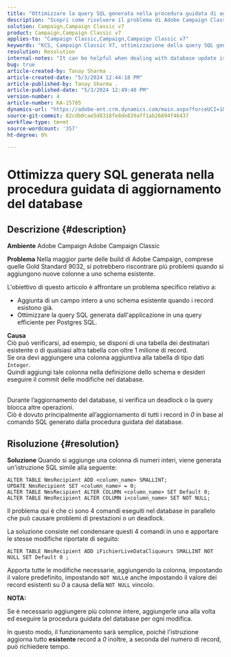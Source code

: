 ```yaml
---
title: "Ottimizzare la query SQL generata nella procedura guidata di aggiornamento del database"
description: "Scopri come risolvere il problema di Adobe Campaign Classic, se è necessario aggiungere nuove colonne a uno schema esistente."
solution: Campaign,Campaign Classic v7
product: Campaign,Campaign Classic v7
applies-to: "Campaign Classic,Campaign,Campaign Classic v7"
keywords: "KCS, Campaign Classic V7, ottimizzazione della query SQL generata, procedura guidata di aggiornamento del database"
resolution: Resolution
internal-notes: "It can be helpful when dealing with database update issues with big tables"
bug: true
article-created-by: Tanay Sharma .
article-created-date: "5/3/2024 12:44:18 PM"
article-published-by: Tanay Sharma .
article-published-date: "5/3/2024 12:49:40 PM"
version-number: 4
article-number: KA-15785
dynamics-url: "https://adobe-ent.crm.dynamics.com/main.aspx?forceUCI=1&pagetype=entityrecord&etn=knowledgearticle&id=d6a7c3d4-4a09-ef11-9f8a-6045bd026dc7"
source-git-commit: 82cdb0cae5d8318fe8de839aff1ab26694f46437
workflow-type: tm+mt
source-wordcount: '357'
ht-degree: 0%

---
```


# Ottimizza query SQL generata nella procedura guidata di aggiornamento del database

## Descrizione {#description}


<b>Ambiente</b>
Adobe Campaign Adobe Campaign Classic

<b>Problema</b>
Nella maggior parte delle build di Adobe Campaign, comprese quelle Gold Standard 9032, si potrebbero riscontrare più problemi quando si aggiungono nuove colonne a uno schema esistente.

L&#39;obiettivo di questo articolo è affrontare un problema specifico relativo a:

- Aggiunta di un campo intero a uno schema esistente quando i record esistono già.
- Ottimizzare la query SQL generata dall&#39;applicazione in una query efficiente per Postgres SQL.


<b>Causa</b>
<br>Ciò può verificarsi, ad esempio, se disponi di una tabella dei destinatari esistente o di qualsiasi altra tabella con oltre 1 milione di record.
<br>Se ora devi aggiungere una colonna aggiuntiva alla tabella di tipo dati `Integer`.
<br>Quindi aggiungi tale colonna nella definizione dello schema e desideri eseguire il commit delle modifiche nel database.

<br>Durante l’aggiornamento del database, si verifica un deadlock o la query blocca altre operazioni.
<br>Ciò è dovuto principalmente all’aggiornamento di tutti i record in *0* in base al comando SQL generato dalla procedura guidata del database.<br>

## Risoluzione {#resolution}


<b>Soluzione</b>
Quando si aggiunge una colonna di numeri interi, viene generata un&#39;istruzione SQL simile alla seguente:


```
ALTER TABLE NmsRecipient ADD <column_name> SMALLINT;
UPDATE NmsRecipient SET <column_name> = 0;
ALTER TABLE NmsRecipient ALTER COLUMN <column_name> SET Default 0;
ALTER TABLE NmsRecipient ALTER COLUMN i<column_name> SET NOT NULL;
```


Il problema qui è che ci sono 4 comandi eseguiti nel database in parallelo che può causare problemi di prestazioni o un deadlock.

La soluzione consiste nel condensare questi 4 comandi in uno e apportare le stesse modifiche riportate di seguito:


```
ALTER TABLE NmsRecipient ADD iFichierLiveDataCliqueurs SMALLINT NOT NULL SET Default 0 ;
```


Apporta tutte le modifiche necessarie, aggiungendo la colonna, impostando il valore predefinito, impostando `NOT NULL`e anche impostando il valore dei record esistenti su *0* a causa della `NOT NULL` vincolo.



<b>NOTA:</b>

Se è necessario aggiungere più colonne intere, aggiungerle una alla volta ed eseguire la procedura guidata del database per ogni modifica.

In questo modo, il funzionamento sarà semplice, poiché l&#39;istruzione aggiorna tutto <b>esistente </b>record a *0* inoltre, a seconda del numero di record, può richiedere tempo.

